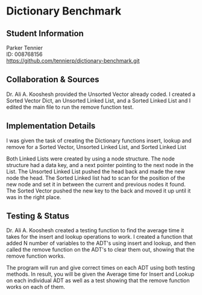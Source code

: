 # Dictionary Benchmark

## Student Information
Parker Tennier  
ID: 008768156  
https://github.com/tennierp/dictionary-benchmark.git

## Collaboration & Sources
Dr. Ali A. Kooshesh provided the Unsorted Vector already coded.
I created a Sorted Vector Dict, an Unsorted Linked List, and a Sorted Linked List and I edited the main
file to run the remove function test.

## Implementation Details
I was given the task of creating the Dictionary functions insert, lookup and remove for a Sorted Vector, 
Unsorted Linked List, and Sorted Linked List

Both Linked Lists were created by using a node structure. The node structure had a data key, and a next pointer
pointing to the next node in the List. The Unsorted Linked List pushed the head back and made the new node the head. 
The Sorted Linked list had to scan for the position of the new node and set it in between the current and previous nodes it found. 
The Sorted Vector pushed the new key to the back and moved it up until it was in the right place.

## Testing & Status
Dr. Ali A. Kooshesh created a testing function to find the average time it takes for the insert and lookup operations to work.
I created a function that added N number of variables to the ADT's using insert and lookup, and then called the remove function
on the ADT's to clear them out, showing that the remove function works.

The program will run and give correct times on each ADT using both testing methods.
In result, you will be given the Average time for Insert and Lookup on each individual ADT as well as a test
showing that the remove function works on each of them.